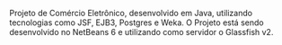 Projeto de Comércio Eletrônico, desenvolvido em Java, utilizando tecnologias como JSF, EJB3, Postgres e Weka. O Projeto está sendo desenvolvido no NetBeans 6 e utilizando como servidor o Glassfish v2.